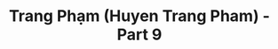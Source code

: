 ---
layout: album
resource: instagram
title: "Trang Phạm (Huyen Trang Pham) - Part 9"
description: "Instagram album of Trang Phạm (Huyen Trang Pham), part 9.</br> Username: trangg.phaam"
active: gallery
album-title: "Trang Phạm (Huyen Trang Pham)"
images:
  - image_path: trangg.phaam/9/20241005_184224_462112926_18288497134225020_6640689193500378408_n.jpg
  - image_path: trangg.phaam/9/20241005_184224_462120452_18288497116225020_3284583858053604496_n.jpg
  - image_path: trangg.phaam/9/20241005_184224_462165896_18288497125225020_1754644955718322723_n.jpg
  - image_path: trangg.phaam/9/20241005_184224_462207300_18288497107225020_8796148657765076860_n.jpg
  - image_path: trangg.phaam/9/20241008_185653_462448815_18288901531225020_1618651810721461592_n.jpg
  - image_path: trangg.phaam/9/20241008_185653_462463421_18288901519225020_1062338588382602141_n.jpg
  - image_path: trangg.phaam/9/20241008_185653_462540411_18288901522225020_3894995305789027686_n.jpg
  - image_path: trangg.phaam/9/20241119_201130_467548220_18294476929225020_3739174850946937769_n.jpg
  - image_path: trangg.phaam/9/20241119_201130_467748652_18294476938225020_6719966466961197940_n.jpg
  - image_path: trangg.phaam/9/20241119_201130_467758477_18294476920225020_781976833959161456_n.jpg
  - image_path: trangg.phaam/9/20250213_191955_477775458_18305155705225020_6785526338688599766_n.jpg
  - image_path: trangg.phaam/9/20250213_191955_479169157_18305155687225020_1941449820925443582_n.jpg
  - image_path: trangg.phaam/9/20250213_191955_479180241_18305155696225020_2891929954526136626_n.jpg
---